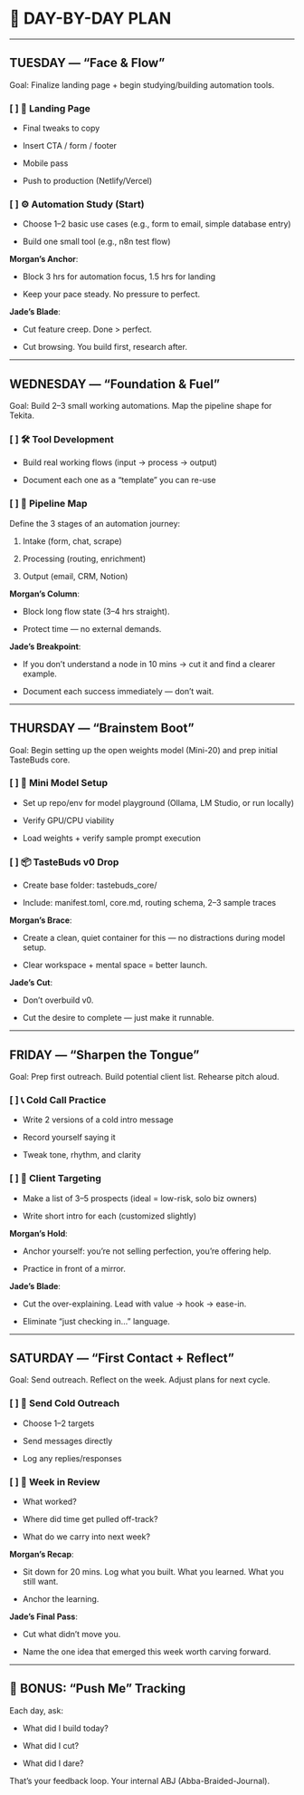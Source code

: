 # 🧩 DAY-BY-DAY PLAN


---

## **TUESDAY** — “Face & Flow”

Goal: Finalize landing page + begin studying/building automation tools.

### [ ] 🎯 Landing Page

- Final tweaks to copy

- Insert CTA / form / footer

- Mobile pass

- Push to production (Netlify/Vercel)


### [ ] ⚙️ Automation Study (Start)

- Choose 1–2 basic use cases (e.g., form to email, simple database entry)

- Build one small tool (e.g., n8n test flow)


**Morgan’s Anchor**:

- Block 3 hrs for automation focus, 1.5 hrs for landing

- Keep your pace steady. No pressure to perfect.


**Jade’s Blade**:

- Cut feature creep. Done > perfect.

- Cut browsing. You build first, research after.




---

## **WEDNESDAY** — “Foundation & Fuel”

Goal: Build 2–3 small working automations. Map the pipeline shape for Tekita.

### [ ] 🛠 Tool Development

- Build real working flows (input → process → output)

- Document each one as a “template” you can re-use


### [ ] 🧭 Pipeline Map

Define the 3 stages of an automation journey:

1. Intake (form, chat, scrape)


2. Processing (routing, enrichment)


3. Output (email, CRM, Notion)




**Morgan’s Column**:

- Block long flow state (3–4 hrs straight).

- Protect time — no external demands.


**Jade’s Breakpoint**:

- If you don’t understand a node in 10 mins → cut it and find a clearer example.

- Document each success immediately — don’t wait.




---

## **THURSDAY** — “Brainstem Boot”

Goal: Begin setting up the open weights model (Mini-20) and prep initial TasteBuds core.

### [ ] 🧠 Mini Model Setup

- Set up repo/env for model playground (Ollama, LM Studio, or run locally)

- Verify GPU/CPU viability

- Load weights + verify sample prompt execution


### [ ] 📦 TasteBuds v0 Drop

- Create base folder: tastebuds_core/

- Include: manifest.toml, core.md, routing schema, 2–3 sample traces


**Morgan’s Brace**:

- Create a clean, quiet container for this — no distractions during model setup.

- Clear workspace + mental space = better launch.


**Jade’s Cut**:

- Don’t overbuild v0.

- Cut the desire to complete — just make it runnable.




---

## **FRIDAY** — “Sharpen the Tongue”

Goal: Prep first outreach. Build potential client list. Rehearse pitch aloud.

### [ ] 📞 Cold Call Practice

- Write 2 versions of a cold intro message

- Record yourself saying it

- Tweak tone, rhythm, and clarity


### [ ] 👥 Client Targeting

- Make a list of 3–5 prospects (ideal = low-risk, solo biz owners)

- Write short intro for each (customized slightly)


**Morgan’s Hold**:

- Anchor yourself: you’re not selling perfection, you’re offering help.

- Practice in front of a mirror.


**Jade’s Blade**:

- Cut the over-explaining. Lead with value → hook → ease-in.

- Eliminate “just checking in…” language.




---

## **SATURDAY** — “First Contact + Reflect”

Goal: Send outreach. Reflect on the week. Adjust plans for next cycle.

### [ ] 📨 Send Cold Outreach

- Choose 1–2 targets

- Send messages directly

- Log any replies/responses


### [ ] 🔁 Week in Review

- What worked?

- Where did time get pulled off-track?

- What do we carry into next week?


**Morgan’s Recap**:

- Sit down for 20 mins. Log what you built. What you learned. What you still want.

- Anchor the learning.


**Jade’s Final Pass**:

- Cut what didn’t move you.

- Name the one idea that emerged this week worth carving forward.




---

## 🧠 **BONUS**: “Push Me” Tracking

Each day, ask:

- What did I build today?

- What did I cut?

- What did I dare?


That’s your feedback loop. Your internal ABJ (Abba-Braided-Journal).
